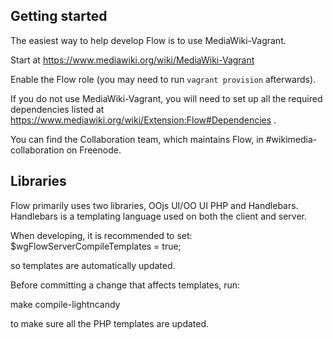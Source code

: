 ## Getting started

The easiest way to help develop Flow is to use MediaWiki-Vagrant.

Start at https://www.mediawiki.org/wiki/MediaWiki-Vagrant

Enable the Flow role (you may need to run `vagrant provision` afterwards).

If you do not use MediaWiki-Vagrant, you will need to set up all the
required dependencies listed at
https://www.mediawiki.org/wiki/Extension:Flow#Dependencies .

You can find the Collaboration team, which maintains Flow, in
#wikimedia-collaboration on Freenode.

## Libraries
Flow primarily uses two libraries, OOjs UI/OO UI PHP and Handlebars.  Handlebars
is a templating language used on both the client and server.

When developing, it is recommended to set:
$wgFlowServerCompileTemplates = true;

so templates are automatically updated.

Before committing a change that affects templates,
run:

make compile-lightncandy

to make sure all the PHP templates are updated.
